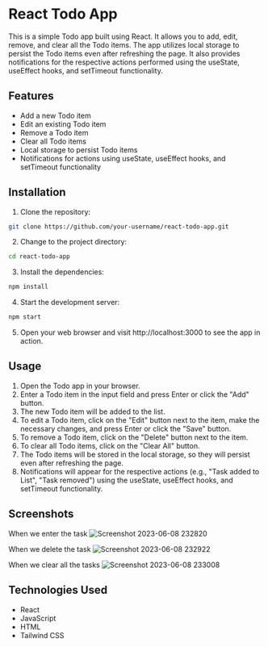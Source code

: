 # React Todo App

This is a simple Todo app built using React. It allows you to add, edit, remove, and clear all the Todo items. The app utilizes local storage to persist the Todo items even after refreshing the page. It also provides notifications for the respective actions performed using the useState, useEffect hooks, and setTimeout functionality.

## Features

- Add a new Todo item
- Edit an existing Todo item
- Remove a Todo item
- Clear all Todo items
- Local storage to persist Todo items
- Notifications for actions using useState, useEffect hooks, and setTimeout functionality

## Installation

1. Clone the repository:
```bash
git clone https://github.com/your-username/react-todo-app.git 
```
2. Change to the project directory:
```bash
cd react-todo-app
```
3. Install the dependencies:
```bash
npm install
```
4. Start the development server:
```bash
npm start
```
5. Open your web browser and visit http://localhost:3000 to see the app in action.

## Usage

1. Open the Todo app in your browser.
2. Enter a Todo item in the input field and press Enter or click the "Add" button.
3. The new Todo item will be added to the list.
4. To edit a Todo item, click on the "Edit" button next to the item, make the necessary changes, and press Enter or click the "Save" button.
5. To remove a Todo item, click on the "Delete" button next to the item.
6. To clear all Todo items, click on the "Clear All" button.
7. The Todo items will be stored in the local storage, so they will persist even after refreshing the page.
8. Notifications will appear for the respective actions (e.g., "Task added to List", "Task removed") using the useState, useEffect hooks, and setTimeout functionality.

## Screenshots
When we enter the task
![Screenshot 2023-06-08 232820](https://github.com/sudip57/SuperHeroStatsGenerator/assets/79646606/87ca5886-672b-4a1f-b759-3fad8c7ef942)

When we delete the task
![Screenshot 2023-06-08 232922](https://github.com/sudip57/SuperHeroStatsGenerator/assets/79646606/fad4637a-0b89-481e-aa75-6a9d808f063c)

When we clear all the tasks
![Screenshot 2023-06-08 233008](https://github.com/sudip57/SuperHeroStatsGenerator/assets/79646606/86fe5dec-8134-4431-b44e-14b888562ce7)


## Technologies Used

- React
- JavaScript
- HTML
- Tailwind CSS
